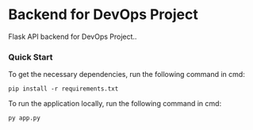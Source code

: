 # Backend for DevOps Project

Flask API backend for DevOps Project..

### Quick Start

To get the necessary dependencies, run the following command in cmd:

```
pip install -r requirements.txt
```

To run the application locally, run the following command in cmd:

```
py app.py
```
